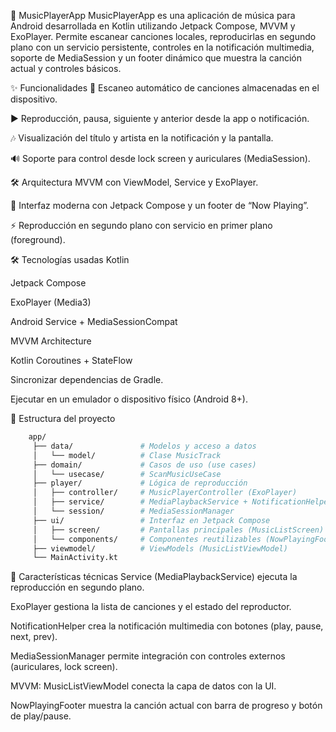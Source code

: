 🎵 MusicPlayerApp
MusicPlayerApp es una aplicación de música para Android desarrollada en Kotlin utilizando Jetpack Compose, MVVM y ExoPlayer.
Permite escanear canciones locales, reproducirlas en segundo plano con un servicio persistente, controles en la notificación multimedia, soporte de MediaSession y un footer dinámico que muestra la canción actual y controles básicos.

✨ Funcionalidades
🔎 Escaneo automático de canciones almacenadas en el dispositivo.

▶️ Reproducción, pausa, siguiente y anterior desde la app o notificación.

🎶 Visualización del título y artista en la notificación y la pantalla.

🔊 Soporte para control desde lock screen y auriculares (MediaSession).

🛠 Arquitectura MVVM con ViewModel, Service y ExoPlayer.

🎨 Interfaz moderna con Jetpack Compose y un footer de “Now Playing”.

⚡ Reproducción en segundo plano con servicio en primer plano (foreground).

🛠️ Tecnologías usadas
Kotlin

Jetpack Compose

ExoPlayer (Media3)

Android Service + MediaSessionCompat

MVVM Architecture

Kotlin Coroutines + StateFlow

Sincronizar dependencias de Gradle.

Ejecutar en un emulador o dispositivo físico (Android 8+).

📂 Estructura del proyecto
~~~bash
    app/
     ├── data/               # Modelos y acceso a datos
     │   └── model/          # Clase MusicTrack
     ├── domain/             # Casos de uso (use cases)
     │   └── usecase/        # ScanMusicUseCase
     ├── player/             # Lógica de reproducción
     │   ├── controller/     # MusicPlayerController (ExoPlayer)
     │   ├── service/        # MediaPlaybackService + NotificationHelper
     │   └── session/        # MediaSessionManager
     ├── ui/                 # Interfaz en Jetpack Compose
     │   ├── screen/         # Pantallas principales (MusicListScreen)
     │   └── components/     # Componentes reutilizables (NowPlayingFooter)
     ├── viewmodel/          # ViewModels (MusicListViewModel)
     └── MainActivity.kt
~~~

🧩 Características técnicas
Service (MediaPlaybackService) ejecuta la reproducción en segundo plano.

ExoPlayer gestiona la lista de canciones y el estado del reproductor.

NotificationHelper crea la notificación multimedia con botones (play, pause, next, prev).

MediaSessionManager permite integración con controles externos (auriculares, lock screen).

MVVM: MusicListViewModel conecta la capa de datos con la UI.

NowPlayingFooter muestra la canción actual con barra de progreso y botón de play/pause.
